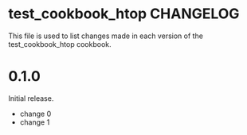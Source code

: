 # test_cookbook_htop CHANGELOG

This file is used to list changes made in each version of the test_cookbook_htop cookbook.

# 0.1.0

Initial release.

- change 0
- change 1

